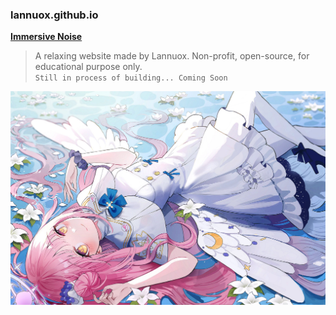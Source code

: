### lannuox.github.io
[**Immersive Noise**](https://lannuox.github.io)

> A relaxing website made by Lannuox. 
> Non-profit, open-source, for educational purpose only.<br>
`Still in process of building... Coming Soon` <br>

![cute](background-image.jpg)
